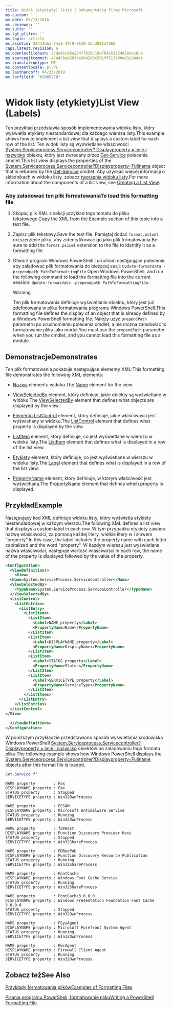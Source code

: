 ```yaml
---
title: Widok (etykiety) listy | Dokumentacja firmy Microsoft
ms.custom: ''
ms.date: 09/13/2016
ms.reviewer: ''
ms.suite: ''
ms.tgt_pltfrm: ''
ms.topic: article
ms.assetid: 53442bb1-74a3-49f9-9150-3bc3081a7565
caps.latest.revision: 6
ms.openlocfilehash: 27de41c88e224f7610c10a764e51524016ecc8cb
ms.sourcegitcommit: e7445ba8203da304286c591ff513900ad1c244a4
ms.translationtype: MT
ms.contentlocale: pl-PL
ms.lasthandoff: 04/23/2019
ms.locfileid: "62065278"
---
```

# <a name="list-view-labels"></a><span data-ttu-id="20c33-102">Widok listy (etykiety)</span><span class="sxs-lookup"><span data-stu-id="20c33-102">List View (Labels)</span></span>

<span data-ttu-id="20c33-103">Ten przykład przedstawia sposób implementowania widoku listy, który wyświetla etykiety niestandardowej dla każdego wiersza listy.</span><span class="sxs-lookup"><span data-stu-id="20c33-103">This example shows how to implement a list view that displays a custom label for each row of the list.</span></span> <span data-ttu-id="20c33-104">Ten widok listy są wyświetlane właściwości [System.Serviceprocess.Servicecontroller? Displayproperty = imię i nazwisko](/dotnet/api/System.ServiceProcess.ServiceController) obiektu, który jest zwracany przez [Get-Service](/powershell/module/Microsoft.PowerShell.Management/Get-Service) polecenia cmdlet.</span><span class="sxs-lookup"><span data-stu-id="20c33-104">This list view displays the properties of the [System.Serviceprocess.Servicecontroller?Displayproperty=Fullname](/dotnet/api/System.ServiceProcess.ServiceController) object that is returned by the [Get-Service](/powershell/module/Microsoft.PowerShell.Management/Get-Service) cmdlet.</span></span> <span data-ttu-id="20c33-105">Aby uzyskać więcej informacji o składnikach w widoku listy, zobacz [tworzenia widoku listy](./creating-a-list-view.md).</span><span class="sxs-lookup"><span data-stu-id="20c33-105">For more information about the components of a list view, see [Creating a List View](./creating-a-list-view.md).</span></span>

### <a name="to-load-this-formatting-file"></a><span data-ttu-id="20c33-106">Aby załadować ten plik formatowania</span><span class="sxs-lookup"><span data-stu-id="20c33-106">To load this formatting file</span></span>

1. <span data-ttu-id="20c33-107">Skopiuj plik XML z sekcji przykład tego tematu do pliku tekstowego.</span><span class="sxs-lookup"><span data-stu-id="20c33-107">Copy the XML from the Example section of this topic into a text file.</span></span>

2. <span data-ttu-id="20c33-108">Zapisz plik tekstowy.</span><span class="sxs-lookup"><span data-stu-id="20c33-108">Save the text file.</span></span> <span data-ttu-id="20c33-109">Pamiętaj dodać `format.ps1xml` rozszerzenie pliku, aby zidentyfikować go jako plik formatowania.</span><span class="sxs-lookup"><span data-stu-id="20c33-109">Be sure to add the `format.ps1xml` extension to the file to identify it as a formatting file.</span></span>

3. <span data-ttu-id="20c33-110">Otwórz program Windows PowerShell i uruchom następujące polecenie, aby załadować plik formatowania do bieżącej sesji: `Update-formatdata -prependpath PathToFormattingFile`.</span><span class="sxs-lookup"><span data-stu-id="20c33-110">Open Windows PowerShell, and run the following command to load the formatting file into the current session: `Update-formatdata -prependpath PathToFormattingFile`.</span></span>

   > [!WARNING]
   > <span data-ttu-id="20c33-111">Ten plik formatowania definiuje wyświetlanie obiektu, który jest już zdefiniowana w pliku formatowania programu Windows PowerShell.</span><span class="sxs-lookup"><span data-stu-id="20c33-111">This formatting file defines the display of an object that is already defined by a Windows PowerShell formatting file.</span></span> <span data-ttu-id="20c33-112">Należy użyć `prependPath` parametru po uruchomieniu polecenia cmdlet, a nie można załadować to formatowanie pliku jako moduł.</span><span class="sxs-lookup"><span data-stu-id="20c33-112">You must use the `prependPath` parameter when you run the cmdlet, and you cannot load this formatting file as a module.</span></span>

## <a name="demonstrates"></a><span data-ttu-id="20c33-113">Demonstracje</span><span class="sxs-lookup"><span data-stu-id="20c33-113">Demonstrates</span></span>

<span data-ttu-id="20c33-114">Ten plik formatowania pokazuje następujące elementy XML:</span><span class="sxs-lookup"><span data-stu-id="20c33-114">This formatting file demonstrates the following XML elements:</span></span>

- <span data-ttu-id="20c33-115">[Nazwa](./name-element-for-view-format.md) elementu widoku.</span><span class="sxs-lookup"><span data-stu-id="20c33-115">The [Name](./name-element-for-view-format.md) element for the view.</span></span>

- <span data-ttu-id="20c33-116">[ViewSelectedBy](./viewselectedby-element-format.md) element, który definiuje, jakie obiekty są wyświetlane w widoku.</span><span class="sxs-lookup"><span data-stu-id="20c33-116">The [ViewSelectedBy](./viewselectedby-element-format.md) element that defines what objects are displayed by the view.</span></span>

- <span data-ttu-id="20c33-117">[Elementu ListControl](./listcontrol-element-format.md) element, który definiuje, jakie właściwości jest wyświetlany w widoku.</span><span class="sxs-lookup"><span data-stu-id="20c33-117">The [ListControl](./listcontrol-element-format.md) element that defines what property is displayed by the view.</span></span>

- <span data-ttu-id="20c33-118">[ListItem](./listitem-element-for-listitems-for-listcontrol-format.md) element, który definiuje, co jest wyświetlane w wierszu w widoku listy.</span><span class="sxs-lookup"><span data-stu-id="20c33-118">The [ListItem](./listitem-element-for-listitems-for-listcontrol-format.md) element that defines what is displayed in a row of the list view.</span></span>

- <span data-ttu-id="20c33-119">[Etykiety](./label-element-for-listitem-for-listcontrol-format.md) element, który definiuje, co jest wyświetlane w wierszu w widoku listy.</span><span class="sxs-lookup"><span data-stu-id="20c33-119">The [Label](./label-element-for-listitem-for-listcontrol-format.md) element that defines what is displayed in a row of the list view.</span></span>

- <span data-ttu-id="20c33-120">[PropertyName](./propertyname-element-for-listitem-for-listcontrol-format.md) element, który definiuje, w którym właściwość jest wyświetlana.</span><span class="sxs-lookup"><span data-stu-id="20c33-120">The [PropertyName](./propertyname-element-for-listitem-for-listcontrol-format.md) element that defines which property is displayed.</span></span>

## <a name="example"></a><span data-ttu-id="20c33-121">Przykład</span><span class="sxs-lookup"><span data-stu-id="20c33-121">Example</span></span>

<span data-ttu-id="20c33-122">Następujący kod XML definiuje widoku listy, który wyświetla etykiety niestandardowej w każdym wierszu.</span><span class="sxs-lookup"><span data-stu-id="20c33-122">The following XML defines a list view that displays a custom label in each row.</span></span> <span data-ttu-id="20c33-123">W tym przypadku etykiety zawiera nazwę właściwości, za pomocą każdej litery, wielkie litery w i słowem "property".</span><span class="sxs-lookup"><span data-stu-id="20c33-123">In this case, the label includes the property name with each letter capitalized and the word "property".</span></span> <span data-ttu-id="20c33-124">W każdym wierszu jest wyświetlana nazwa właściwości, następuje wartość właściwości.</span><span class="sxs-lookup"><span data-stu-id="20c33-124">In each row, the name of the property is displayed followed by the value of the property.</span></span>

```xml
<Configuration>
  <ViewDefinitions>
    <View>
  <Name>System.ServiceProcess.ServiceController</Name>
  <ViewSelectedBy>
    <TypeName>System.ServiceProcess.ServiceController</TypeName>
  </ViewSelectedBy>
  <ListControl>
    <ListEntries>
      <ListEntry>
        <ListItems>
          <ListItem>
            <Label>NAME property</Label>
            <PropertyName>Name</PropertyName>
          </ListItem>
          <ListItem>
            <Label>DISPLAYNAME property</Label>
            <PropertyName>DisplayName</PropertyName>
          </ListItem>
          <ListItem>
            <Label>STATUS property</Label>
            <PropertyName>Status</PropertyName>
          </ListItem>
          <ListItem>
            <Label>SERVICETYPE property</Label>
            <PropertyName>ServiceType</PropertyName>
          </ListItem>
        </ListItems>
      </ListEntry>
    </ListEntries>
  </ListControl>
</View>

  </ViewDefinitions>
</Configuration>
```

<span data-ttu-id="20c33-125">W poniższym przykładzie przedstawiono sposób wyświetlania środowiska Windows PowerShell [System.Serviceprocess.Servicecontroller? Displayproperty = imię i nazwisko](/dotnet/api/System.ServiceProcess.ServiceController) obiektów po załadowaniu tego formatu pliku.</span><span class="sxs-lookup"><span data-stu-id="20c33-125">The following example shows how Windows PowerShell displays the [System.Serviceprocess.Servicecontroller?Displayproperty=Fullname](/dotnet/api/System.ServiceProcess.ServiceController) objects after this format file is loaded.</span></span>

```powershell
Get-Service f*
```

```output
NAME property        : Fax
DISPLAYNAME property : Fax
STATUS property      : Stopped
SERVICETYPE property : Win32OwnProcess

NAME property        : FCSAM
DISPLAYNAME property : Microsoft Antimalware Service
STATUS property      : Running
SERVICETYPE property : Win32OwnProcess

NAME property        : fdPHost
DISPLAYNAME property : Function Discovery Provider Host
STATUS property      : Stopped
SERVICETYPE property : Win32ShareProcess

NAME property        : FDResPub
DISPLAYNAME property : Function Discovery Resource Publication
STATUS property      : Running
SERVICETYPE property : Win32ShareProcess

NAME property        : FontCache
DISPLAYNAME property : Windows Font Cache Service
STATUS property      : Running
SERVICETYPE property : Win32ShareProcess

NAME property        : FontCache3.0.0.0
DISPLAYNAME property : Windows Presentation Foundation Font Cache 3.0.0.0
STATUS property      : Stopped
SERVICETYPE property : Win32OwnProcess

NAME property        : FSysAgent
DISPLAYNAME property : Microsoft Forefront System Agent
STATUS property      : Running
SERVICETYPE property : Win32OwnProcess

NAME property        : FwcAgent
DISPLAYNAME property : Firewall Client Agent
STATUS property      : Running
SERVICETYPE property : Win32OwnProcess
```

## <a name="see-also"></a><span data-ttu-id="20c33-126">Zobacz też</span><span class="sxs-lookup"><span data-stu-id="20c33-126">See Also</span></span>

[<span data-ttu-id="20c33-127">Przykłady formatowania plików</span><span class="sxs-lookup"><span data-stu-id="20c33-127">Examples of Formatting Files</span></span>](./examples-of-formatting-files.md)

[<span data-ttu-id="20c33-128">Pisanie programu PowerShell, formatowanie pliku</span><span class="sxs-lookup"><span data-stu-id="20c33-128">Writing a PowerShell Formatting File</span></span>](./writing-a-powershell-formatting-file.md)
